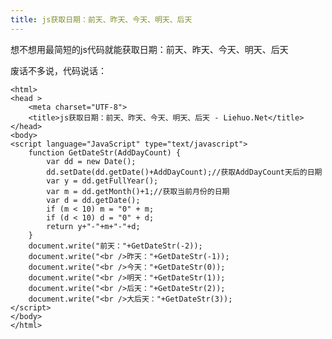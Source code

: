 ```yaml
---
title: js获取日期：前天、昨天、今天、明天、后天
---
```

想不想用最简短的js代码就能获取日期：前天、昨天、今天、明天、后天

废话不多说，代码说话：
<!--more -->

    <html>
    <head >
        <meta charset="UTF-8">
        <title>js获取日期：前天、昨天、今天、明天、后天 - Liehuo.Net</title>
    </head>
    <body>
    <script language="JavaScript" type="text/javascript">
        function GetDateStr(AddDayCount) {
            var dd = new Date();
            dd.setDate(dd.getDate()+AddDayCount);//获取AddDayCount天后的日期
            var y = dd.getFullYear();
            var m = dd.getMonth()+1;//获取当前月份的日期
            var d = dd.getDate();
            if (m < 10) m = "0" + m;
            if (d < 10) d = "0" + d;
            return y+"-"+m+"-"+d;
        }
        document.write("前天："+GetDateStr(-2));
        document.write("<br />昨天："+GetDateStr(-1));
        document.write("<br />今天："+GetDateStr(0));
        document.write("<br />明天："+GetDateStr(1));
        document.write("<br />后天："+GetDateStr(2));
        document.write("<br />大后天："+GetDateStr(3));
    </script>
    </body>
    </html>
